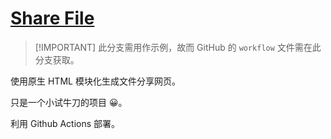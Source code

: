 # [Share File](https://file.lssa.fun '一起分享吧！文件！')

> [!IMPORTANT] 此分支需用作示例，故而 GitHub 的 `workflow` 文件需在此分支获取。

使用原生 HTML 模块化生成文件分享网页。

只是一个小试牛刀的项目 😀。

利用 Github Actions 部署。

